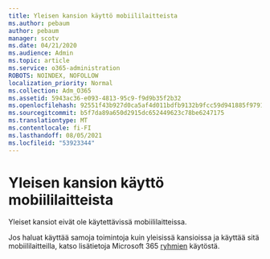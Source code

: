 ```yaml
---
title: Yleisen kansion käyttö mobiililaitteista
ms.author: pebaum
author: pebaum
manager: scotv
ms.date: 04/21/2020
ms.audience: Admin
ms.topic: article
ms.service: o365-administration
ROBOTS: NOINDEX, NOFOLLOW
localization_priority: Normal
ms.collection: Adm_O365
ms.assetid: 5943ac36-e093-4813-95c9-f9d9b35f2b32
ms.openlocfilehash: 92551f43b927d0ca5af4d011bdfb9132b9fcc59d941885f9791ac23c1d69e498
ms.sourcegitcommit: b5f7da89a650d2915dc652449623c78be6247175
ms.translationtype: MT
ms.contentlocale: fi-FI
ms.lasthandoff: 08/05/2021
ms.locfileid: "53923344"
---
```

# <a name="public-folder-access-from-mobile-devices"></a>Yleisen kansion käyttö mobiililaitteista

Yleiset kansiot eivät ole käytettävissä mobiililaitteissa.
  
Jos haluat käyttää samoja toimintoja kuin yleisissä kansioissa ja käyttää sitä mobiililaitteilla, katso lisätietoja Microsoft 365 [ryhmien](https://support.office.com/article/learn-about-office-365-groups-b565caa1-5c40-40ef-9915-60fdb2d97fa2) käytöstä.
  